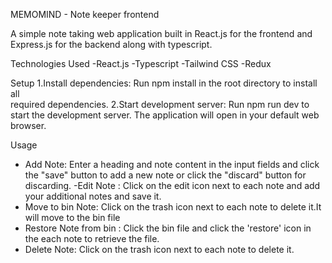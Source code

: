  MEMOMIND - Note keeper frontend

  A simple note taking web application built in React.js for the frontend and Express.js for the backend along with typescript.


  Technologies Used
  -React.js
  -Typescript
  -Tailwind CSS
  -Redux

  Setup
  1.Install dependencies: Run npm install in the root directory to install all     
  required dependencies.
  2.Start development server: Run npm run dev to start the development server. The 
  application will open in your default web browser.

Usage
- Add Note: Enter a heading and note content in the input fields and click the "save" 
  button to add a new note or click the "discard" button for discarding.
-Edit Note : Click on the edit icon next to each note and add your additional notes 
 and save it.
- Move to bin Note: Click on the trash icon next to each note to delete it.It will move to the bin file
- Restore Note from bin : Click the bin file and click the 'restore' icon in the each note to retrieve the file.
- Delete Note: Click on the trash icon next to each note to delete it.
